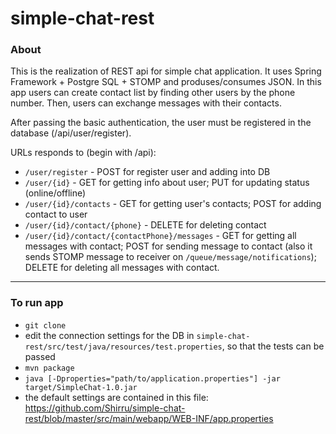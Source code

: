# simple-chat-rest
### About
This is the realization of REST api for simple chat application. It uses Spring Framework + Postgre SQL + STOMP and
produses/consumes JSON.
In this app users can create contact list by finding other users by the phone number. Then, users can exchange messages
with their contacts.

After passing the basic authentication, the user must be registered in the database (/api/user/register).

URLs responds to (begin with /api):
- `/user/register` - POST for register user and adding into DB
- `/user/{id}` - GET for getting info about user; PUT for updating status (online/offline)
- `/user/{id}/contacts` - GET for getting user's contacts; POST for adding contact to user
- `/user/{id}/contact/{phone}` - DELETE for deleting contact
- `/user/{id}/contact/{contactPhone}/messages` - GET for getting all messages with contact; POST for sending message to contact (also it sends STOMP message to receiver on `/queue/message/notifications`); DELETE for deleting all messages with contact.

<hr>

### To run app
- `git clone`
- edit the connection settings for the DB in `simple-chat-rest/src/test/java/resources/test.properties`, so that the tests can be passed
- `mvn package`
- `java [-Dproperties="path/to/application.properties"] -jar target/SimpleChat-1.0.jar`
- the default settings are contained in this file: https://github.com/Shirru/simple-chat-rest/blob/master/src/main/webapp/WEB-INF/app.properties
